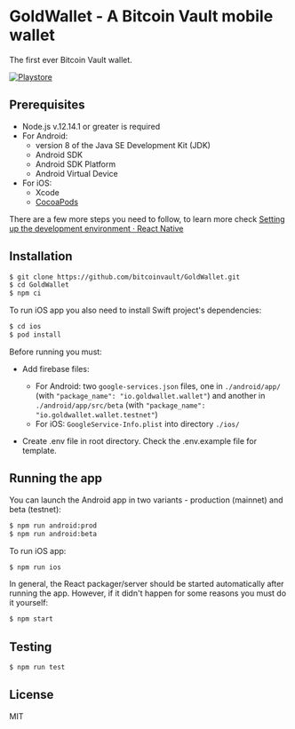 # GoldWallet - A Bitcoin Vault mobile wallet

The first ever Bitcoin Vault wallet.

[![Playstore](https://bluewallet.io/img/play-store-badge.svg)](https://play.google.com/store/apps/details?id=io.goldwallet.wallet)

## Prerequisites

* Node.js v.12.14.1 or greater is required
* For Android: 
    * version 8 of the Java SE Development Kit (JDK)
    * Android SDK
    * Android SDK Platform
    * Android Virtual Device
* For iOS: 
    * Xcode
    * [CocoaPods](https://cocoapods.org/)

There are a few more steps you need to follow, to learn more check [Setting up the development environment · React Native](https://reactnative.dev/docs/environment-setup)

## Installation

```sh
$ git clone https://github.com/bitcoinvault/GoldWallet.git
$ cd GoldWallet
$ npm ci
```

To run iOS app you also need to install Swift project's dependencies:

```sh
$ cd ios
$ pod install
```

Before running you must:

* Add firebase files: 
    * For Android: two `google-services.json` files, one in `./android/app/` (with `"package_name": "io.goldwallet.wallet"`) and another in `./android/app/src/beta` (with `"package_name": "io.goldwallet.wallet.testnet"`)
    * For iOS: `GoogleService-Info.plist` into directory `./ios/`
    
* Create .env file in root directory. Check the .env.example file for template.

## Running the app

You can launch the Android app in two variants - production (mainnet) and beta (testnet):

```sh
$ npm run android:prod
$ npm run android:beta
```

To run iOS app:

```sh
$ npm run ios
```

In general, the React packager/server should be started automatically after running the app. However, if it didn't happen for some reasons you must do it yourself:

```sh
$ npm start
```

## Testing

```sh
$ npm run test
```

## License

MIT
